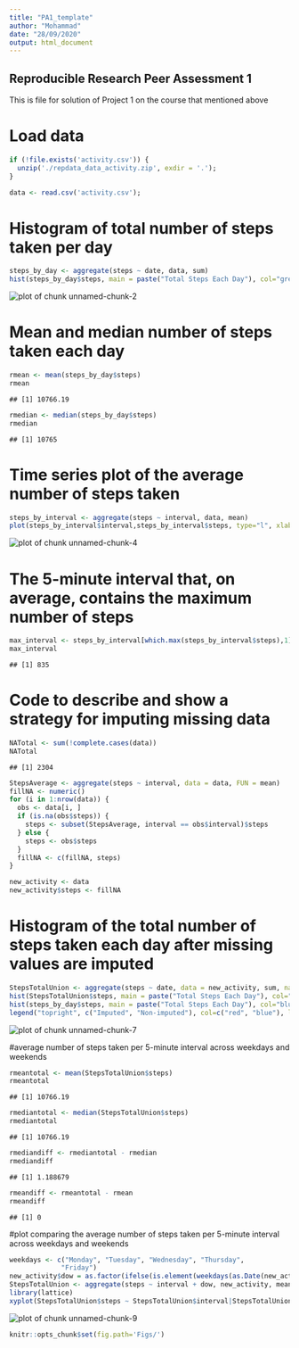 ```yaml
---
title: "PA1_template"
author: "Mohammad"
date: "28/09/2020"
output: html_document
---
```




## Reproducible Research Peer Assessment 1

This is file for solution of Project 1 on the course that mentioned above

# Load data


```r
if (!file.exists('activity.csv')) {
  unzip('./repdata_data_activity.zip', exdir = '.');
}

data <- read.csv('activity.csv');
```

# Histogram of total number of steps taken per day


```r
steps_by_day <- aggregate(steps ~ date, data, sum)
hist(steps_by_day$steps, main = paste("Total Steps Each Day"), col="green",xlab="Number of Steps")
```

![plot of chunk unnamed-chunk-2](Figs/unnamed-chunk-2-1.png)

# Mean and median number of steps taken each day

```r
rmean <- mean(steps_by_day$steps)
rmean
```

```
## [1] 10766.19
```

```r
rmedian <- median(steps_by_day$steps)
rmedian
```

```
## [1] 10765
```

# Time series plot of the average number of steps taken

```r
steps_by_interval <- aggregate(steps ~ interval, data, mean)
plot(steps_by_interval$interval,steps_by_interval$steps, type="l", xlab="Interval", ylab="Number of Steps",main="Average Number of Steps per Day by Interval")
```

![plot of chunk unnamed-chunk-4](Figs/unnamed-chunk-4-1.png)

# The 5-minute interval that, on average, contains the maximum number of steps


```r
max_interval <- steps_by_interval[which.max(steps_by_interval$steps),1]
max_interval
```

```
## [1] 835
```

# Code to describe and show a strategy for imputing missing data


```r
NATotal <- sum(!complete.cases(data))
NATotal
```

```
## [1] 2304
```

```r
StepsAverage <- aggregate(steps ~ interval, data = data, FUN = mean)
fillNA <- numeric()
for (i in 1:nrow(data)) {
  obs <- data[i, ]
  if (is.na(obs$steps)) {
    steps <- subset(StepsAverage, interval == obs$interval)$steps
  } else {
    steps <- obs$steps
  }
  fillNA <- c(fillNA, steps)
}

new_activity <- data
new_activity$steps <- fillNA
```

# Histogram of the total number of steps taken each day after missing values are imputed

```r
StepsTotalUnion <- aggregate(steps ~ date, data = new_activity, sum, na.rm = TRUE)
hist(StepsTotalUnion$steps, main = paste("Total Steps Each Day"), col="red", xlab="Number of Steps")
hist(steps_by_day$steps, main = paste("Total Steps Each Day"), col="blue", xlab="Number of Steps", add=T)
legend("topright", c("Imputed", "Non-imputed"), col=c("red", "blue"), lwd=10)
```

![plot of chunk unnamed-chunk-7](Figs/unnamed-chunk-7-1.png)

#average number of steps taken per 5-minute interval across weekdays and weekends

```r
rmeantotal <- mean(StepsTotalUnion$steps)
rmeantotal
```

```
## [1] 10766.19
```

```r
rmediantotal <- median(StepsTotalUnion$steps)
rmediantotal
```

```
## [1] 10766.19
```

```r
rmediandiff <- rmediantotal - rmedian
rmediandiff
```

```
## [1] 1.188679
```

```r
rmeandiff <- rmeantotal - rmean
rmeandiff
```

```
## [1] 0
```

#plot comparing the average number of steps taken per 5-minute interval across weekdays and weekends

```r
weekdays <- c("Monday", "Tuesday", "Wednesday", "Thursday", 
             "Friday")
new_activity$dow = as.factor(ifelse(is.element(weekdays(as.Date(new_activity$date)),weekdays), "Weekday", "Weekend"))
StepsTotalUnion <- aggregate(steps ~ interval + dow, new_activity, mean)
library(lattice)
xyplot(StepsTotalUnion$steps ~ StepsTotalUnion$interval|StepsTotalUnion$dow, main="Average Steps per Day by Interval",xlab="Interval", ylab="Steps",layout=c(1,2), type="l")
```

![plot of chunk unnamed-chunk-9](Figs/unnamed-chunk-9-1.png)

```r
knitr::opts_chunk$set(fig.path='Figs/')
```
